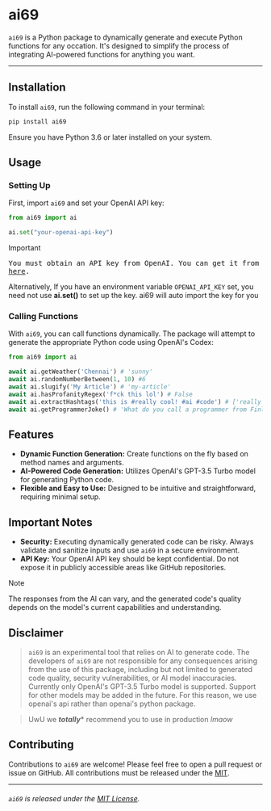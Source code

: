 # ai69

`ai69` is a Python package to dynamically generate and execute Python functions for any occation. It's designed to simplify the process of integrating AI-powered functions for anything you want.

---

## Installation

To install `ai69`, run the following command in your terminal:

```bash
pip install ai69
```

Ensure you have Python 3.6 or later installed on your system.


## Usage

### Setting Up

First, import `ai69` and set your OpenAI API key:

```python
from ai69 import ai

ai.set("your-openai-api-key")
```

> [!IMPORTANT]
> <samp> You must obtain an API key from OpenAI. You can get it from [here](https://platform.openai.com/api-keys). </samp>

Alternatively, If you have an environment variable `OPENAI_API_KEY` set, you need not use **ai.set()** to set up the key. ai69 will auto import the key for you 


### Calling Functions

With `ai69`, you can call functions dynamically. The package will attempt to generate the appropriate Python code using OpenAI's Codex:

```python
from ai69 import ai

await ai.getWeather('Chennai') # 'sunny'
await ai.randomNumberBetween(1, 10) #6
await ai.slugify('My Article') # 'my-article'
await ai.hasProfanityRegex('f*ck this lol') # False
await ai.extractHashtags('this is #really cool! #ai #code') # ['really', 'ai', 'code']
await ai.getProgrammerJoke() # 'What do you call a programmer from Finland? Nerdic.'

```



## Features

- **Dynamic Function Generation:** Create functions on the fly based on method names and arguments.
- **AI-Powered Code Generation:** Utilizes OpenAI's GPT-3.5 Turbo model for generating Python code.
- **Flexible and Easy to Use:** Designed to be intuitive and straightforward, requiring minimal setup.




## Important Notes

- **Security:** Executing dynamically generated code can be risky. Always validate and sanitize inputs and use `ai69` in a secure environment.
- **API Key:** Your OpenAI API key should be kept confidential. Do not expose it in publicly accessible areas like GitHub repositories.

>[!NOTE]
> The responses from the AI can vary, and the generated code's quality depends on the model's current capabilities and understanding.




## Disclaimer

> `ai69` is an experimental tool that relies on AI to generate code. The developers of `ai69` are not responsible for any consequences arising from the use of this package, including but not limited to generated code quality, security vulnerabilities, or AI model inaccuracies.<br>
> Currently only OpenAI's GPT-3.5 Turbo model is supported. Support for other models may be added in the future. For this reason, we use openai's api rather than openai's python package.

>UwU we ***totally**** recommend you to use in production *lmaow*




## Contributing

Contributions to `ai69` are welcome! Please feel free to open a pull request or issue on GitHub. All contributions must be released under the [MIT](LICENSE).

---

###### `ai69` is released under the [MIT License](LICENSE).
